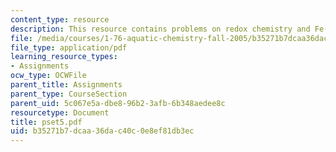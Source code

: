 ```yaml
---
content_type: resource
description: This resource contains problems on redox chemistry and Fe(II).
file: /media/courses/1-76-aquatic-chemistry-fall-2005/b35271b7dcaa36dac40c0e8ef81db3ec_pset5.pdf
file_type: application/pdf
learning_resource_types:
- Assignments
ocw_type: OCWFile
parent_title: Assignments
parent_type: CourseSection
parent_uid: 5c067e5a-dbe8-96b2-3afb-6b348aedee8c
resourcetype: Document
title: pset5.pdf
uid: b35271b7-dcaa-36da-c40c-0e8ef81db3ec
---
```

